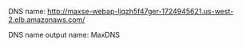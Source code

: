 DNS name: http://maxse-webap-ljqzh5f47ger-1724945621.us-west-2.elb.amazonaws.com/

DNS name output name: MaxDNS